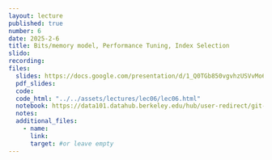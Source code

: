 ```yaml
---
layout: lecture
published: true
number: 6
date: 2025-2-6
title: Bits/memory model, Performance Tuning, Index Selection
slido:
recording: 
files:
  slides: https://docs.google.com/presentation/d/1_Q0TGb850vgvhzUSVvMo6C2dfpnFt_ovyXzhpaYrDgM/edit#slide=id.g28abc3a350d_1_0
  pdf_slides:
  code:
  code_html: "../../assets/lectures/lec06/lec06.html"
  notebook: https://data101.datahub.berkeley.edu/hub/user-redirect/git-pull?repo=https%3A%2F%2Fgithub.com%2Fcal-data-eng%2Fsp25-materials&branch=main&urlpath=lab%2Ftree%2Fsp25-materials%2Flec%2Flec06%2Flec06.ipynb
  notes:
  additional_files:
    - name:
      link:
      target: #or leave empty
---
```

